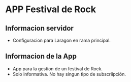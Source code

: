 # APP Festival de Rock

## Informacion servidor

- Configuracion para Laragon en rama principal.

## Informacion de la App

- App para la gestion de un festival de Rock.   
- Solo informativa. No hay singun tipo de subscriipción.   



